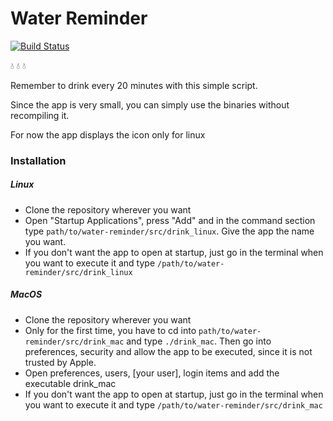 # Water Reminder

[![Build Status](https://travis-ci.com/0xfederama/water-reminder.svg?branch=master)](https://travis-ci.com/0xfederama/water-reminder)

:droplet: :droplet: :droplet:

Remember to drink every 20 minutes with this simple script.

Since the app is very small, you can simply use the binaries without recompiling it.

For now the app displays the icon only for linux

### Installation

##### Linux

- Clone the repository wherever you want
- Open "Startup Applications", press "Add" and in the command section type `path/to/water-reminder/src/drink_linux`. Give the app the name you want.
- If you don't want the app to open at startup, just go in the terminal when you want to execute it and type `/path/to/water-reminder/src/drink_linux`

##### MacOS

- Clone the repository wherever you want
- Only for the first time, you have to cd into `path/to/water-reminder/src/drink_mac` and type `./drink_mac`. Then go into preferences, security and allow the app to be executed, since it is not trusted by Apple.
- Open preferences, users, [your user], login items and add the executable drink_mac
- If you don't want the app to open at startup, just go in the terminal when you want to execute it and type `/path/to/water-reminder/src/drink_mac`
